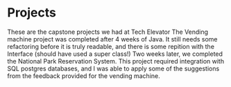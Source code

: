 # Projects
These are the capstone projects we had at Tech Elevator
The Vending machine project was completed after 4 weeks of Java. It still needs some refactoring before it is truly readable,
and there is some repition with the Interface (should have used a super class!)
Two weeks later, we completed the National Park Reservation System. This project required integration with SQL postgres databases, and I was able to apply some of the suggestions from the feedback provided for the vending machine.
